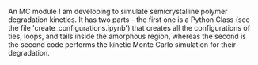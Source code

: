 
An MC module I am developing to simulate semicrystalline polymer degradation kinetics. It has two parts - the first one is a Python Class (see the file 'create_configurations.ipynb') that creates all the configurations of ties, loops, and tails inside the amorphous region, whereas the second is the second code performs the kinetic Monte Carlo simulation for their degradation.
